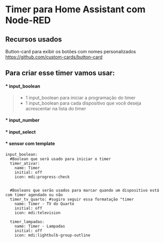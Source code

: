 # Timer para Home Assistant com Node-RED

## Recursos usados
Button-card para exibir os botões com nomes personalizados
https://github.com/custom-cards/button-card



## Para criar esse timer vamos usar:
#### * input_boolean
>* 1 input_boolean para iniciar a programação do timer
>* 1 input_boolean para cada dispositivo que você deseja acrescentar na lista do timer
#### * input_number
#### * input_select
#### * sensor com template







```
input_boolean:
  #Boolean que será usado para iniciar o timer
  timer_ativar:
    name: Timer
    initial: off
    icon: mdi:progress-check


  #Booleans que serão usados para marcar quando um dispositivo está com timer agendado ou não
  timer_tv_quarto: #sugiro seguir essa formatação "timer
    name: Timer - TV do Quarto
    initial: off
    icon: mdi:television

  timer_lampadas:
    name: Timer - Lampadas
    initial: off
    icon: mdi:lightbulb-group-outline
```
